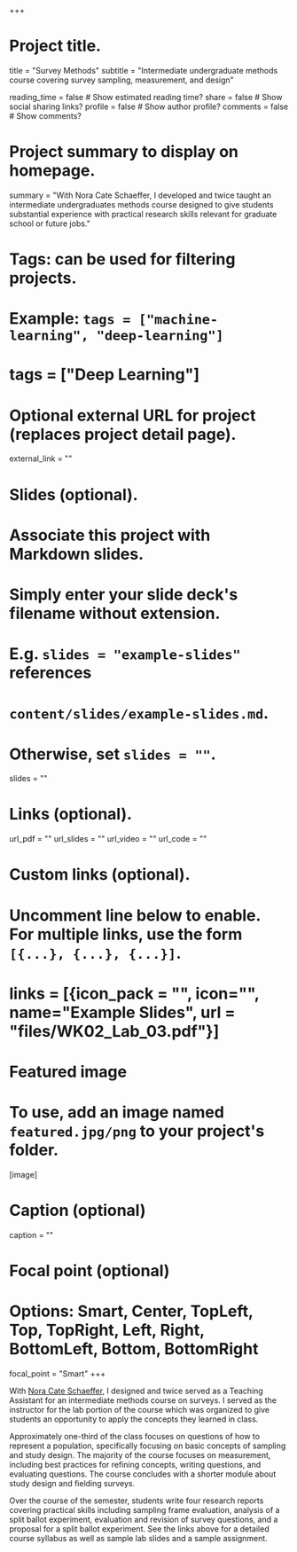 +++
# Project title.
title = "Survey Methods"
subtitle = "Intermediate undergraduate methods course covering survey sampling, measurement, and design"

reading_time = false  # Show estimated reading time?
share = false  # Show social sharing links?
profile = false  # Show author profile?
comments = false  # Show comments?

# Project summary to display on homepage.
summary = "With Nora Cate Schaeffer, I developed and twice taught an intermediate undergraduates methods course designed to give students substantial experience with practical research skills relevant for graduate school or future jobs." 


# Tags: can be used for filtering projects.
# Example: `tags = ["machine-learning", "deep-learning"]`
# tags = ["Deep Learning"]

# Optional external URL for project (replaces project detail page).
external_link = ""

# Slides (optional).
#   Associate this project with Markdown slides.
#   Simply enter your slide deck's filename without extension.
#   E.g. `slides = "example-slides"` references 
#   `content/slides/example-slides.md`.
#   Otherwise, set `slides = ""`.
slides = ""

# Links (optional).
url_pdf = ""
url_slides = ""
url_video = ""
url_code = ""

# Custom links (optional).
#   Uncomment line below to enable. For multiple links, use the form `[{...}, {...}, {...}]`.
# links = [{icon_pack = "", icon="", name="Example Slides", url = "files/WK02_Lab_03.pdf"}]

# Featured image
# To use, add an image named `featured.jpg/png` to your project's folder. 
[image]
  # Caption (optional)
  caption = ""
  
  # Focal point (optional)
  # Options: Smart, Center, TopLeft, Top, TopRight, Left, Right, BottomLeft, Bottom, BottomRight
  focal_point = "Smart"
+++

With [Nora Cate Schaeffer](https://www.ssc.wisc.edu/soc/faculty/show-person.php?person_id=42), I designed and twice served as a Teaching Assistant for an intermediate methods course on surveys. I served as the instructor for the lab portion of the course which was organized to give students an opportunity to apply the concepts they learned in class. 

Approximately one-third of the class focuses on questions of how to represent a population, specifically focusing on basic concepts of sampling and study design. The majority of the course focuses on measurement, including best practices for refining concepts, writing questions, and evaluating questions. The course concludes with a shorter module about study design and fielding surveys.

Over the course of the semester, students write four research reports covering practical skills including sampling frame evaluation, analysis of a split ballot experiment, evaluation and revision of survey questions, and a proposal for a split ballot experiment. See the links above for a detailed course syllabus as well as sample lab slides and a sample assignment.

